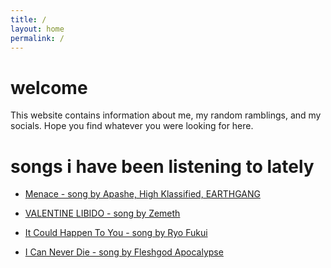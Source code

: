 ```yaml
---
title: /
layout: home
permalink: /
---
```


# welcome

This website contains information about me, my random ramblings, and my socials. Hope you find whatever you were looking for here.

# songs i have been listening to lately

- [Menace - song by Apashe, High Klassified, EARTHGANG](https://open.spotify.com/track/6P0qxnyxLL6D7Gmm8ZMlF2?si=f4e5fa92912d464b)

- [VALENTINE LIBIDO - song by Zemeth](https://open.spotify.com/track/1yHq6BQOaNbMmYS4fZCgLw?si=ef9cd9137a024c9a)

- [It Could Happen To You - song by Ryo Fukui](https://open.spotify.com/track/2fktrJuECcaRCgJuqwChL8?si=e322fa72be5343b4)

- [I Can Never Die - song by Fleshgod Apocalypse](https://open.spotify.com/track/4M73uHvbhiaMYRzUOSNVbG?si=ad101f11199841ba)

